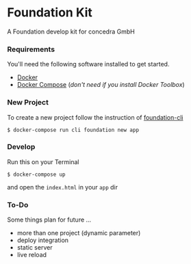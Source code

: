 # Foundation Kit

A Foundation develop kit for concedra GmbH

### Requirements

You'll need the following software installed to get started.

* [Docker](https://docs.docker.com/engine/installation/#time-based-release-schedule)
* [Docker Compose](https://docs.docker.com/compose/) (*don't need if you install Docker Toolbox*)


### New Project

To create a new project follow the instruction of [foundation-cli](https://github.com/zurb/foundation-cli)

    $ docker-compose run cli foundation new app
    

### Develop

Run this on your Terminal

    $ docker-compose up

and open the `index.html` in your `app` dir


### To-Do

Some things plan for future ...

* more than one project (dynamic parameter)
* deploy integration
* static server
* live reload
